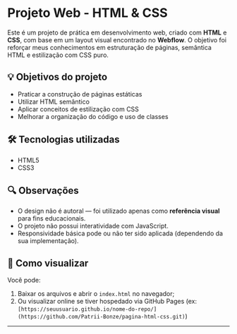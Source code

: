 # Projeto Web - HTML & CSS

Este é um projeto de prática em desenvolvimento web, criado com **HTML** e **CSS**, com base em um layout visual encontrado no **Webflow**. O objetivo foi reforçar meus conhecimentos em estruturação de páginas, semântica HTML e estilização com CSS puro.

## 💡 Objetivos do projeto

- Praticar a construção de páginas estáticas
- Utilizar HTML semântico
- Aplicar conceitos de estilização com CSS
- Melhorar a organização do código e uso de classes

## 🛠️ Tecnologias utilizadas

- HTML5
- CSS3

## 🔍 Observações

- O design não é autoral — foi utilizado apenas como **referência visual** para fins educacionais.
- O projeto não possui interatividade com JavaScript.
- Responsividade básica pode ou não ter sido aplicada (dependendo da sua implementação).

## 📁 Como visualizar

Você pode:
1. Baixar os arquivos e abrir o `index.html` no navegador;
2. Ou visualizar online se tiver hospedado via GitHub Pages (ex: `[https://seuusuario.github.io/nome-do-repo/](https://github.com/Patrii-Bonze/pagina-html-css.git)`)

---


